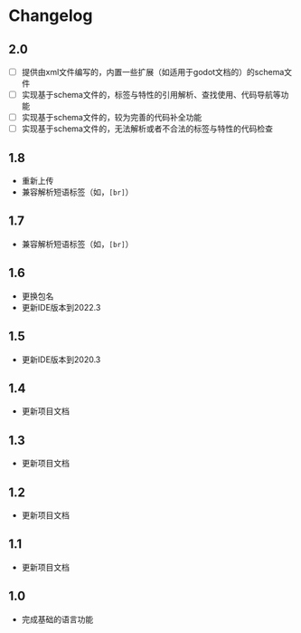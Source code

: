 # Changelog

## 2.0

* [ ] 提供由xml文件编写的，内置一些扩展（如适用于godot文档的）的schema文件
* [ ] 实现基于schema文件的，标签与特性的引用解析、查找使用、代码导航等功能
* [ ] 实现基于schema文件的，较为完善的代码补全功能
* [ ] 实现基于schema文件的，无法解析或者不合法的标签与特性的代码检查

## 1.8

* 重新上传
* 兼容解析短语标签（如，`[br]`）

## 1.7

* 兼容解析短语标签（如，`[br]`）

## 1.6

* 更换包名
* 更新IDE版本到2022.3

## 1.5

* 更新IDE版本到2020.3

## 1.4

* 更新项目文档

## 1.3

* 更新项目文档

## 1.2

* 更新项目文档

## 1.1

* 更新项目文档

## 1.0

* 完成基础的语言功能


